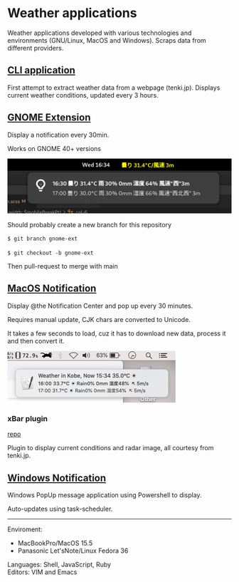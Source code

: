 # Weather applications

Weather applications developed with various technologies and environments (GNU/Linux, MacOS and Windows). Scraps data from different providers.

## [CLI application](https://github.com/ndlopez/fetch_tenki/tree/main/get_tenki)

First attempt to extract weather data from a webpage (tenki.jp). Displays current weather conditions, updated every 3 hours.

## [GNOME Extension](https://github.com/ndlopez/fetch_tenki/tree/main/tenki%40moji.physics)

Display a notification every 30min.

Works on GNOME 40+ versions

![Screenshoot](notification/tenki%40moji.physics/Screenshot.png)

Should probably create a new branch for this repository

	$ git branch gnome-ext

	$ git checkout -b gnome-ext

Then pull-request to merge with main

## [MacOS Notification](https://github.com/ndlopez/fetch_tenki/tree/main/notif_app/mac_os)

Display @the Notification Center and pop up every 30 minutes.

Requires manual update, CJK chars are converted to Unicode.

It takes a few seconds to load, cuz it has to download new data, process it and then convert it.

![Screenshoot](notification/mac_os/getTenki_1534.png)

### xBar plugin

[repo](https://github.com/ndlopez/weather/tree/main/xbar_plugin)

Plugin to display current conditions and radar image, all courtesy from tenki.jp.

## [Windows Notification](https://github.com/ndlopez/fetch_tenki/tree/main/notif_app/windows)

Windows PopUp message application using Powershell to display.

Auto-updates using task-scheduler.

---
Enviroment: 
- MacBookPro/MacOS 15.5<br>
- Panasonic Let'sNote/Linux Fedora 36<br>

Languages: Shell, JavaScript, Ruby<br>
Editors: VIM and Emacs

